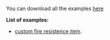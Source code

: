 You can download all the examples [here](https://drive.google.com/drive/folders/127occ570SMyMaDvdgqcVt59SydNe2uBC)

**List of examples:**

- [custom fire resistence item](https://github.com/itemblend/examplecraft/tree/main/code%2Ffire_resistence_item).
